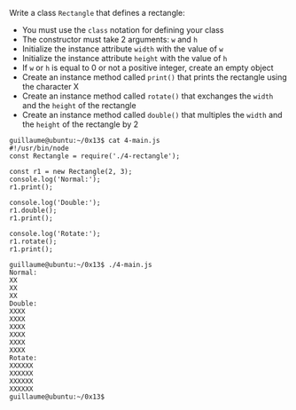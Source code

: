 Write a class ```Rectangle``` that defines a rectangle:
- You must use the ```class``` notation for defining your class
- The constructor must take 2 arguments: ```w``` and ```h```
- Initialize the instance attribute ```width``` with the value of ```w```
- Initialize the instance attribute ```height``` with the value of ```h```
- If ```w``` or ```h``` is equal to 0 or not a positive integer, create an empty object
- Create an instance method called ```print()``` that prints the rectangle using the character X
- Create an instance method called ```rotate()``` that exchanges the ```width``` and the ```height``` of the rectangle
- Create an instance method called ```double()``` that multiples the ```width``` and the ```height``` of the rectangle by 2
```
guillaume@ubuntu:~/0x13$ cat 4-main.js
#!/usr/bin/node
const Rectangle = require('./4-rectangle');

const r1 = new Rectangle(2, 3);
console.log('Normal:');
r1.print();

console.log('Double:');
r1.double();
r1.print();

console.log('Rotate:');
r1.rotate();
r1.print();

guillaume@ubuntu:~/0x13$ ./4-main.js
Normal:
XX
XX
XX
Double:
XXXX
XXXX
XXXX
XXXX
XXXX
XXXX
Rotate:
XXXXXX
XXXXXX
XXXXXX
XXXXXX
guillaume@ubuntu:~/0x13$
```
